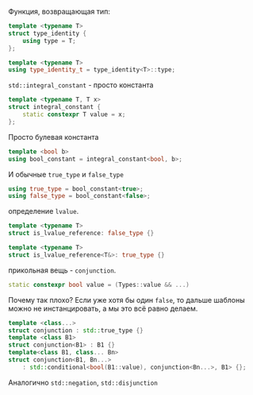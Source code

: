 Функция, возвращающая тип:
```cpp
template <typename T>
struct type_identity {
	using type = T;
};

template <typename T>
using type_identity_t = type_identity<T>::type;
```

`std::integral_constant` - просто константа

```cpp
template <typename T, T x>
struct integral_constant {
	static constexpr T value = x;
};
```

Просто булевая константа
```cpp
template <bool b>
using bool_constant = integral_constant<bool, b>;
```

И обычные `true_type` и `false_type`
```cpp
using true_type = bool_constant<true>;
using false_type = bool_constant<false>;
```

определение `lvalue`.
```cpp
template <typename T>
struct is_lvalue_reference: false_type {}

template <typename T>
struct is_lvalue_reference<T&>: true_type {}
```

прикольная вещь - `conjunction`.
```cpp
static constexpr bool value = (Types::value && ...)
```
Почему так плохо? Если уже хотя бы один `false`, то дальше шаблоны можно не инстанцировать, а мы это всё равно делаем.

```cpp
template <class...>
struct conjunction : std::true_type {}
template <class B1>
struct conjunction<B1> : B1 {}
template<class B1, class... Bn>
struct conjunction<B1, Bn...>
	: std::conditional<bool(B1::value), conjunction<Bn...>, B1> {};
```

Аналогично `std::negation`, `std::disjunction`
